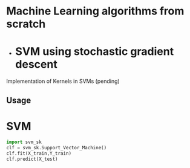 # Machine Learning algorithms from scratch
- # SVM using stochastic gradient descent

Implementation of Kernels in SVMs (pending)

## Usage
# SVM
```python
import svm_sk
clf = svm_sk.Support_Vector_Machine()
clf.fit(X_train,Y_train) 
clf.predict(X_test) 

```
